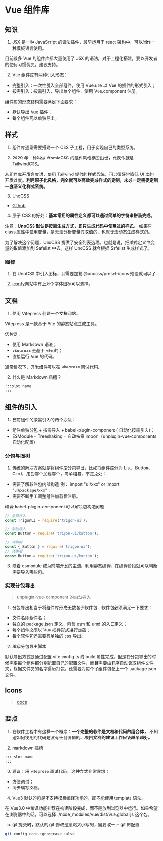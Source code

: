 # Vue 组件库

## 知识

1. JSX 是一种 JavaScript 的语法插件，最早运用于 react 架构中，可以当作一种模板语言使用。

目前很多 Vue 的组件库都大量使用了 JSX 的语法，对于工程化搭建，要以开发者的使用习惯优先，建议支持。

2. Vue 组件库有两种引入形态：

- 完整引入：一次性引入全部组件，使用 Vue.use 以 Vue 的插件的形式引入；
- 按需引入：按需引入，导出单个组件，使用 Vue.component 注册。

组件库的形态结构需要满足下面要求：

- 默认导出 Vue 插件；
- 每个组件可以单独导出。

## 样式

1. 组件库通常需要搭建一个 CSS 子工程，用于实现自己的类型系统。

2. 2020 年一种叫做 AtomicCSS 的组件风格横空出世，代表作就是 TailwindCSS。

从组件库开发角度讲，使用 Tailwind 提供的样式系统，可以很好地降低 UI 库的开发难度。**利用原子化风格，完全就可以高效完成样式的定制，未必一定需要定制一套语义化样式系统。**

3. UnoCSS

- [Github](https://github.com/unocss/unocss)

4. 原子 CSS 的好处：**基本常用的属性定义都可以通过简单的字符串拼装完成。**

注意：**UnoCSS 默认是按需生成方式，即只生成代码中使用过的样式。** 如果在 class 属性中使用变量，是无法分析变量的取值的，也就无法动态生成样式的。

为了解决这个问题，UnoCSS 提供了安全列表选项。也就是说，把样式定义中变量的取值添加到 Safelist 中去。这样 UnoCSS 就会根据 Safelist 生成样式了。

### 图标

1. 在 UnoCSS 中引入图标，只需要加载 @unocss/preset-icons 预设就可以了

2. [iconfy](https://icones.js.org/)网站中有上万个字体图标可以选择。

## 文档

1. 使用 Vitepress 创建一个文档网站。

Vitepress 是一款基于 Vite 的静态站点生成工具。

优势是：

- 使用 Markdown 语法；
- vitepress 是基于 vite 的；
- 直接运行 Vue 的代码。

通常情况下，开发组件可以在 vitepress 调试代码。

2. 什么是 Markdown 插槽？

```md
:::slot name
:::
```

## 组件的引入

1. 目前组件的按需引入的两个方法：

- 组件单独分包 + 按需导入 + babel-plugin-component ( 自动化按需引入)；
- ESModule + Treeshaking + 自动按需 import（unplugin-vue-components 自动化配置）

### 分包与摇树

1. 传统的解决方案就是将组件库分包导出，比如将组件库分为 List、Button、Card，用到哪个加载哪个，简单粗暴，不足之处：

- 需要了解软件包内部构造 例： import "ui/xxx" or import "ui/package/xxx"；
- 需要不断手工调整组件加载预注册。

结合 babel-plugin-component 可以解决包构造问题

```js
// 全部导入
const TrigonUI = require('trigon-ui');

// 单独导入
const Button = require('trigon-ui/button');

// 转换前
const { Button } = require('trigon-ui');
// 转换后
const Button = require('trigon-ui/button');
```

3. 随着 esmodule 成为前端开发的主流，利用静态编译，在编译阶段就可以判断需要导入哪些包。

### 实现分包导出

> unplugin-vue-component 的自动导入

1. 分包导出相当于将组件库形成无数各子软件包，软件包必须满足一下要求：

- 文件名即组件名；
- 独立的 package.json 定义，包含 esm 和 umd 的入口定义；
- 每个组件必须以 Vue 插件形式进行加载；
- 每个软件包还需要有单独的 css 导出。

2. 编写分包导出脚本

默认导出方式是通过配置 vite.config.ts 的 build 属性完成。但是在分包导出的时候需要每个组件都分别配置自己的配置文件，而且需要由程序自动读取组件文件夹，根据文件夹的名字遍历打包，还需要为每个子组件包配上一个 package.json 文件。

## Icons

> [docs](https://icones.js.org/)

## 要点

1. 在软件工程中有这样一个概念：**一个完整的软件是文档和代码的组合体，** 不知道如何使用的代码是没有任何价值的。**项目文档的建设工作应该越早越好。**

2. markdown 插槽

```makefile
::: slot name
:::
```

3. 建议：用 vitepress 调试代码，这种方式非常理想：

- 方便调试；
- 同步编写文档。

4. Vue3 默认的包是不支持模板编译功能的，即不能使用 template 语法。

在 Vue3.0 中编译功能推荐在构建阶段完成，而不是放到浏览器中运行。如果希望在浏览器中的话，可以选择 ./node_modules/vue/dist/vue.global.js 这个包。

5. git 提交时，默认的 git 修改是忽略大小写的，需要改一下 git 的配置

```sh
git config core.ignorecase false
```
